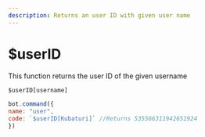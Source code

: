 ```yaml
---
description: Returns an user ID with given user name
---
```


# $userID

This function returns the user ID of the given username

```javascript
$userID[username]
```

```javascript
bot.command({
name: "user",
code: `$userID[Kubaturi]` //Returns 535566311942651924
})
```
